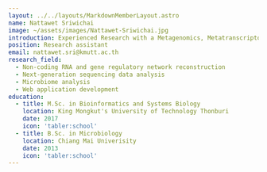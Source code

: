 ```yaml
---
layout: ../../layouts/MarkdownMemberLayout.astro
name: Nattawet Sriwichai
image: ~/assets/images/Nattawet-Sriwichai.jpg
introduction: Experienced Research with a Metagenomics, Metatranscriptomics, Genomics, Non-coding RNAs and Transcriptomics data analysis. Skilled in Bioinformatics, Systems Biology, Life Sciences, Data Sciences, and Programming. Strong research professional with a Master’s Degree focused in Bioinformatics and Systems Biology from King Mongkut's University of Technology Thonburi.
position: Research assistant
email: nattawet.sri@kmutt.ac.th
research_field:
  - Non-coding RNA and gene regulatory network reconstruction
  - Next-generation sequencing data analysis
  - Microbiome analysis
  - Web application development
education: 
  - title: M.Sc. in Bioinformatics and Systems Biology
    location: King Mongkut's University of Technology Thonburi
    date: 2017
    icon: 'tabler:school'
  - title: B.Sc. in Microbiology
    location: Chiang Mai Univerisity
    date: 2013
    icon: 'tabler:school'
---
```

